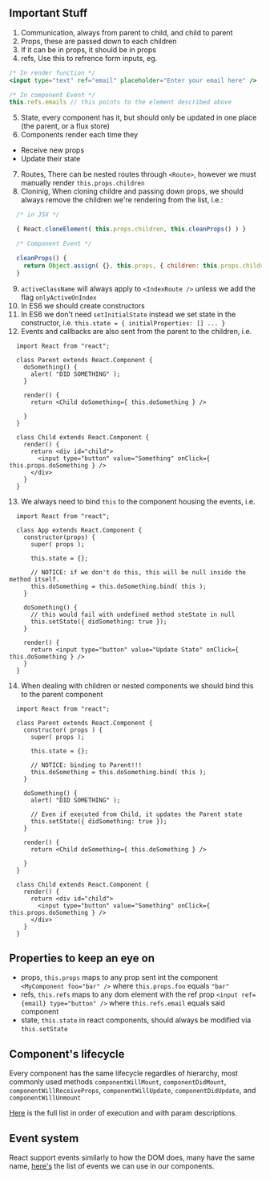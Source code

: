 ## Important Stuff

1. Communication, always from parent to child, and child to parent
2. Props, these are passed down to each children
3. If it can be in props, it should be in props
4. refs, Use this to refrence form inputs, eg.
  ```jsx
  /* In render function */
  <input type="text" ref="email" placeholder="Enter your email here" />

  /* In component Event */
  this.refs.emails // this points to the element described above
  ```

5. State, every component has it, but should only be updated in one place (the parent, or a flux store)
6. Components render each time they
  * Receive new props
  * Update their state

7. Routes, There can be nested routes through `<Route>`, however we must manually render `this.props.children`
8. Cloninig, When cloning childre and passing down props, we should always remove the children  we're rendering from the list, i.e.:

  ```javascript
    /* in JSX */

    { React.cloneElement( this.props.children, this.cleanProps() ) }

    /* Component Event */

    cleanProps() {
      return Object.assign( {}, this.props, { children: this.props.children.props.children });
    }
  ```

9. `activeClassName` will always apply to `<IndexRoute />` unless we add the flag `onlyActiveOnIndex`
10. In ES6 we should create constructors
11. In ES6 we don't need `setInitialState` instead we set state in the constructor, i.e. `this.state = { initialProperties: [] ... }`
12. Events and callbacks are also sent from the parent to the children, i.e.

  ```es6
    import React from "react";

    class Parent extends React.Component {
      doSomething() {
        alert( "DID SOMETHING" );
      }

      render() {
        return <Child doSomething={ this.doSomething } />

      }
    }

    class Child extends React.Component {
      render() {
        return <div id="child">
          <input type="button" value="Something" onClick={ this.props.doSomething } />
        </div>
      }
    }
  ```

13. We always need to bind `this` to the component housing the events, i.e. 

  ```es6
    import React from "react";

    class App extends React.Component {
      constructor(props) {
        super( props );

        this.state = {};

        // NOTICE: if we don't do this, this will be null inside the method itself.
        this.doSomething = this.doSomething.bind( this );
      }

      doSomething() {
        // this would fail with undefined method steState in null
        this.setState({ didSomething: true });
      }

      render() {
        return <input type="button" value="Update State" onClick={ this.doSomething } />
      }
    }
  ```

14. When dealing with children or nested components we should bind this to the parent component

  ```es6
    import React from "react";

    class Parent extends React.Component {
      constructor( props ) {
        super( props );

        this.state = {};

        // NOTICE: binding to Parent!!!
        this.doSomething = this.doSomething.bind( this );
      }

      doSomething() {
        alert( "DID SOMETHING" );

        // Even if executed from Child, it updates the Parent state
        this.setState({ didSomething: true });
      }

      render() {
        return <Child doSomething={ this.doSomething } />

      }
    }

    class Child extends React.Component {
      render() {
        return <div id="child">
          <input type="button" value="Something" onClick={ this.props.doSomething } />
        </div>
      }
    }
  ```


## Properties to keep an eye on

* props, `this.props` maps to any prop sent int the component `<MyComponent foo="bar" />` where `this.props.foo` equals `"bar"`
* refs, `this.refs` maps to any dom element with the ref prop `<input ref={email} type="button" />` where `this.refs.email` equals said component
* state, `this.state` in react components, should always be modified via `this.setState`

## Component's lifecycle

Every component has the same lifecycle regardles of hierarchy, most commonly used methods `componentWillMount`, `componentDidMount`, `componentWillReceiveProps`,
`componentWillUpdate`, `componentDidUpdate`, and `componentWillUnmount`

[Here](https://facebook.github.io/react/docs/component-specs.html#lifecycle-methods) is the full list in order of execution and with param descriptions.


## Event system

React support events similarly to how the DOM does, many have the same name, [here's](https://facebook.github.io/react/docs/events.html#supported-events) the list of events we can use in our components.
